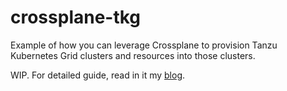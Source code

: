 # crossplane-tkg
Example of how you can leverage Crossplane to provision Tanzu Kubernetes Grid clusters and resources into those clusters.

WIP. For detailed guide, read in it my [blog](https://www.mestredelpino.com/abstract-your-cluster-provisioning-away-with-crossplane/).